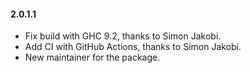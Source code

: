 #### 2.0.1.1
* Fix build with GHC 9.2, thanks to Simon Jakobi.
* Add CI with GitHub Actions, thanks to Simon Jakobi.
* New maintainer for the package.
